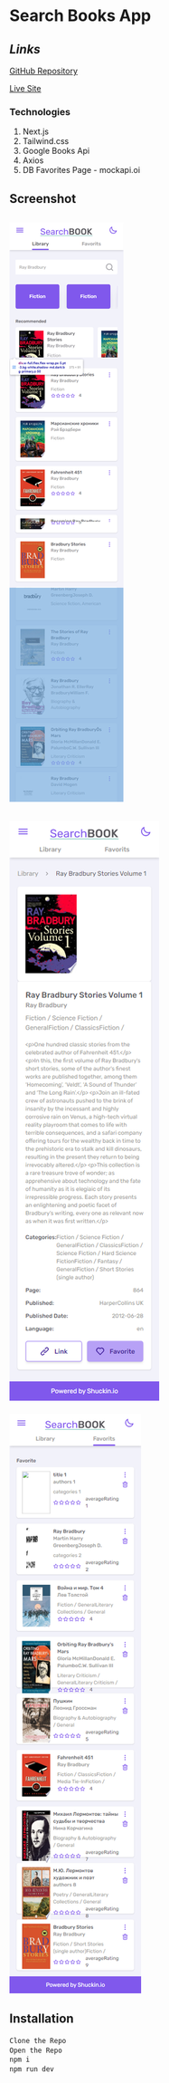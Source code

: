 # Search Books App
## _Links_
[GitHub Repository](https://github.com/shuckin2017/search-books-app)

[Live Site](https://search-books-app-3w61skwok-shuckin2017.vercel.app/)
### Technologies

1. Next.js
2. Tailwind.css
3. Google Books Api
4. Axios
5. DB Favorites Page - mockapi.oi

## **Screenshot**
![](assets/img/Screenshot-1.png)
---
![](assets/img/Screenshot-2.png)
---
![](assets/img/Screenshot-3.png)


## Installation

```sh
Clone the Repo
Open the Repo
npm i
npm run dev
```
